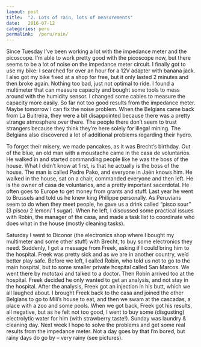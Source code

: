 ```yaml
---
layout: post
title:  "2. Lots of rain, lots of measurements"
date:   2016-07-12
categories: peru
permalink:  /peru/rain/
---
```


Since Tuesday I’ve been working a lot with the impedance meter and the picoscope. I’m able to work pretty good with the picoscope now, but there seems to be a lot of noise on the impedance meter circuit. I finally got to use my bike: I searched for over an hour for a 12V adapter with banana jack. I also got my bike fixed at a shop for free, but it only lasted 2 minutes and then broke again. Nothing too bad, just not optimal to ride. I found a multimeter that can measure capacity and bought some tools to mess around with the humidity sensor. I changed some cables to measure the capacity more easily. So far not too good results from the impedance meter. Maybe tomorrow I can fix the noise problem. When the Belgians came back from La Buitreira, they were a bit disappointed because there was a pretty strange atmosphere over there. The people there don’t seem to trust strangers because they think they’re here solely for illegal mining. The Belgians also discovered a lot of additional problems regarding their hydro.

To forget their misery, we made pancakes, as it was Brecht’s birthday. Out of the blue, an old man with a moustache came in the casa de voluntarios. He walked in and started commanding people like he was the boss of the house. What I didn’t know at first, is that he actually ís the boss of the house. The man is called Padre Pako, and everyone in Jaén knows him. He walked in the house, sat on a chair, commanded everyone and then left. He is the owner of casa de voluntarios, and a pretty important sacerdotal. He often goes to Europe to get money from grants and stuff. Last year he went to Brussels and told us he knew king Philippe personally. As Peruvians seem to do when they meet people, he gave us a drink called “pisco sour” (3 pisco/ 2 lemon/ 1 sugar). When he left, I discussed some practical issues with Robin, the manager of the casa, and made a task list to coordinate who does what in the house (mostly cleaning tasks).

Saturday I went to Diconor (the electronics shop where I bought my multimeter and some other stuff) with Brecht, to buy some electronics they need. Suddenly, I got a message from Freek, asking if I could bring him to the hospital. Freek was pretty sick and as we are in another country, we’d better play safe. Before we left, I called Robin, who told us not to go to the main hospital, but to some smaller private hospital called San Marcos. We went there by mototaxi and talked to a doctor. Then Robin arrived too at the hospital. Freek decided he only wanted to get an analysis, and not stay in the hospital. After the analysis, Freek got an injection in his butt, which we all laughed about. I brought Freek back to the casa and joined the other Belgians to go to Mili’s house to eat, and then we swam at the cascadas, a place with a zoo and some pools. When we got back, Freek got his results, all negative, but as he felt not too good, I went to buy some (disgusting) electrolytic water for him (with strawberry taste!). Sunday was laundry & cleaning day. Next week I hope to solve the problems and get some real results from the impedance meter. Not a day goes by that I’m bored, but rainy days do go by – very rainy (see pictures).

<object type="text/html" data="http://www.flickr.com/slideShow/index.gne?user_id=146248008@N06/albums/72157673805043225" width="100%" height="500em"> </object>
